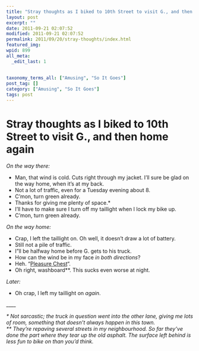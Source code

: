 ```yaml
---
title: "Stray thoughts as I biked to 10th Street to visit G., and then home again"
layout: post
excerpt: ""
date: 2011-09-21 02:07:52
modified: 2011-09-21 02:07:52
permalink: 2011/09/20/stray-thoughts/index.html
featured_img: 
wpid: 899
all_meta: 
  _edit_last: 1
  
  
taxonomy_terms_all: ["Amusing", "So It Goes"]
post_tag: []
category: ["Amusing", "So It Goes"]
tags: post
---
```


# Stray thoughts as I biked to 10th Street to visit G., and then home again

*On the way there:*

- Man, that wind is cold. Cuts right through my jacket. I’ll sure be glad on the way home, when it’s at my back.
- Not a lot of traffic, even for a Tuesday evening about 8.
- C’mon, turn green already.
- Thanks for giving me plenty of space.\*
- I’ll have to make sure I turn off my taillight when I lock my bike up.
- C’mon, turn green already.

*On the way home:*

- Crap, I left the taillight on. Oh well, it doesn’t draw a lot of battery.
- Still not a pile of traffic.
- I”ll be halfway home before G. gets to his truck.
- How can the wind be in my face *in both directions*?
- Heh. “[Pleasure Chest](http://g.co/maps/g6sts)“.
- Oh right, washboard\*\*. This sucks even worse at night.

*Later:*

- Oh crap, I left my taillight on *again*.

\_\_\_\_

*\* Not sarcastic; the truck in question went into the other lane, giving me lots of room, something that doesn’t always happen in this town.  
\*\* They’re repaving several streets in my neighbourhood. So far they’ve done the part where they tear up the old asphalt. The surface left behind is less fun to bike on than you’d think.*